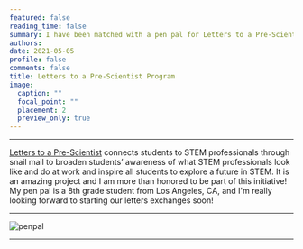 ```yaml
---
featured: false
reading_time: false
summary: I have been matched with a pen pal for Letters to a Pre-Scientist
authors:
date: 2021-05-05
profile: false
comments: false
title: Letters to a Pre-Scientist Program
image:
  caption: ""
  focal_point: ""
  placement: 2
  preview_only: true
---
```


---

[Letters to a Pre-Scientist](https://prescientist.org/) connects students to STEM professionals through snail mail to broaden students’ awareness of what STEM professionals 
look like and do at work and inspire all students to explore a future in STEM. It is an amazing project and I am more than honored to be part of this initiative! My pen 
pal is a 8th grade student from Los Angeles, CA, and I'm really looking forward to starting our letters exchanges soon!

---
![penpal](https://user-images.githubusercontent.com/76624467/118213584-9fff0c00-b444-11eb-8a62-55ff696f6623.png "penpal")

---
